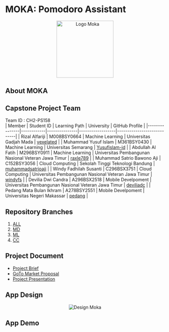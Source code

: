 # MOKA: Pomodoro Assistant
<p align="center">
  <img src="https://github.com/vexelated/moka/assets/103621728/b9d9d6b0-6cfa-4de3-8d93-5e21d61449e1" alt="Logo Moka" width="180rm">
</p>

## About MOKA

## Capstone Project Team
Team ID : CH2-PS158  
| Member        | Student ID | Learning Path | University      | GitHub Profile             |
|---------------|------------|---------------|------------------|----------------------------|
| Rizal Alfariji | M008BSY0664 | Machine Learning | Universitas Gadjah Mada | [vexelated](https://github.com/vexelated) |
| Muhammad Yusuf Islam | M361BSY0430 | Machine Learning | Universitas Semarang | [Yusufislam-id](https://github.com/Yusufislam-id) |
| Abdullah Al Fatih | M296BSY0911 | Machine Learning | Universitas Pembangunan Nasional Veteran Jawa Timur | [raxle789](https://github.com/raxle789) |
| Muhammad Satrio Bawono Aji | C152BSY3056 | Cloud Computing | Sekolah Tinggi Teknologi Bandung | [muhammadsatrioaji](https://github.com/muhammadsatrioaji) |
| Windy Fadhilah Susanti | C296BSX3751 | Cloud Computing | Universitas Pembangunan Nasional Veteran Jawa Timur | [windyfs](https://github.com/windyfs) |
| Devilia Dwi Candra | A296BSX2518 | Mobile Develpoment | Universitas Pembangunan Nasional Veteran Jawa Timur | [deviliadc](https://github.com/deviliadc) |
| Pedang Mata Bulan Ikhram | A278BSY2551 | Mobile Develpoment | Universitas Negeri Makassar | [pedang]() |

## Repository Branches
1. [ALL](https://github.com/vexelated/moka)
2. [MD](https://github.com/vexelated/moka/tree/md-moka)
3. [ML](https://github.com/vexelated/moka/tree/ml-moka)
4. [CC](https://github.com/vexelated/moka/tree/ccmoka)

## Project Document
- [Project Brief](https://docs.google.com/document/d/1otys8G5nxZDpYGKds0HfOs6ZMvIBhG9iv45yEo3dcgs)
- [GoTo Market Proposal](https://docs.google.com/document/d/1IEkFqZhrTUUesMn8e7mG5xuu_PzTTg8N3GRzT7eUz5Y)
- [Project Presentation](https://www.canva.com/design/DAF1jqpKDaA/ZdcUVb5LZ92USzhoCEF_8Q/edit?utm_content=DAF1jqpKDaA&utm_campaign=designshare&utm_medium=link2&utm_source=sharebutton)

## App Design
<p align="center">
  <img src="https://github.com/vexelated/moka/assets/103621728/5e69c91c-7fb0-429a-ad6a-623332f5b9cd" alt="Design Moka">
</p>
  
## App Demo

